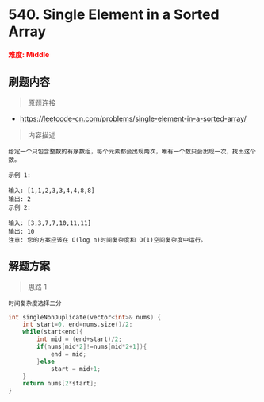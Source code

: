 # 540. Single Element in a Sorted Array

 **<font color=red>难度: Middle</font>**

 ## 刷题内容

 > 原题连接

* https://leetcode-cn.com/problems/single-element-in-a-sorted-array/
  
 > 内容描述
 
 ```
给定一个只包含整数的有序数组，每个元素都会出现两次，唯有一个数只会出现一次，找出这个数。

示例 1:

输入: [1,1,2,3,3,4,4,8,8]
输出: 2
示例 2:

输入: [3,3,7,7,10,11,11]
输出: 10
注意: 您的方案应该在 O(log n)时间复杂度和 O(1)空间复杂度中运行。
 ```

## 解题方案
> 思路 1
```
时间复杂度选择二分

```

```cpp
int singleNonDuplicate(vector<int>& nums) {
    int start=0, end=nums.size()/2;
    while(start<end){
        int mid = (end+start)/2;
        if(nums[mid*2]!=nums[mid*2+1]){
            end = mid;
        }else
            start = mid+1;
    }
    return nums[2*start];
}
```